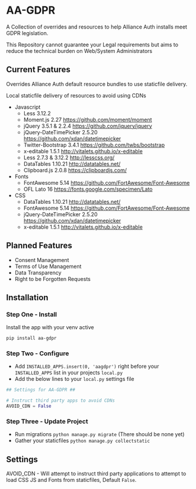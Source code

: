 # AA-GDPR

A Collection of overrides and resources to help Alliance Auth installs meet GDPR legislation.

This Repository cannot guarantee your Legal requirements but aims to reduce the technical burden on Web/System Administrators

## Current Features

Overrides Alliance Auth default resource bundles to use staticfile delivery.

Local staticfile delivery of  resources to avoid using CDNs

* Javascript
  * Less 3.12.2
  * Moment.js 2.27 <https://github.com/moment/moment>
  * jQuery 3.5.1 & 2.2.4 <https://github.com/jquery/jquery>
  * jQuery-DateTimePicker 2.5.20 <https://github.com/xdan/datetimepicker>
  * Twitter-Bootstrap 3.4.1 <https://github.com/twbs/bootstrap>
  * x-editable 1.5.1 <http://vitalets.github.io/x-editable>
  * Less 2.7.3 & 3.12.2 <http://lesscss.org/>
  * DataTables 1.10.21 <http://datatables.net/>
  * Clipboard.js 2.0.8 <https://clipboardjs.com/>
* Fonts
  * FontAwesome 5.14 <https://github.com/FortAwesome/Font-Awesome>
  * OFL Lato 16 <https://fonts.google.com/specimen/Lato>
* CSS
  * DataTables 1.10.21 <http://datatables.net/>
  * FontAwesome 5.14 <https://github.com/FortAwesome/Font-Awesome>
  * jQuery-DateTimePicker 2.5.20 <https://github.com/xdan/datetimepicker>
  * x-editable 1.5.1 <http://vitalets.github.io/x-editable>

## Planned Features

* Consent Management
* Terms of Use Management
* Data Transparency
* Right to be Forgotten Requests

## Installation

### Step One - Install

Install the app with your venv active

```bash
pip install aa-gdpr
```

### Step Two - Configure

* Add `INSTALLED_APPS.insert(0, 'aagdpr')` right before your `INSTALLED_APPS` list in your projects `local.py`
* Add the below lines to your `local.py` settings file

 ```python
## Settings for AA-GDPR ##

# Instruct third party apps to avoid CDNs
 AVOID_CDN = False
```

### Step Three - Update Project

* Run migrations `python manage.py migrate` (There should be none yet)
* Gather your staticfiles `python manage.py collectstatic`

## Settings

AVOID_CDN - Will attempt to instruct third party applications to attempt to load CSS JS and Fonts from staticfiles, Default `False`.